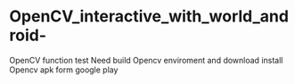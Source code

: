 # OpenCV_interactive_with_world_android-
OpenCV function test
Need build Opencv enviroment and download install Opencv apk form google play
